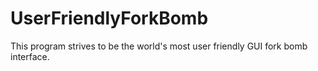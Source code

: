 # UserFriendlyForkBomb

This program strives to be the world's most user friendly GUI fork bomb interface.
